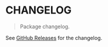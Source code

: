 # CHANGELOG

> Package changelog.

See [GitHub Releases](https://github.com/stdlib-js/math-strided-special-abs2/releases) for the changelog.